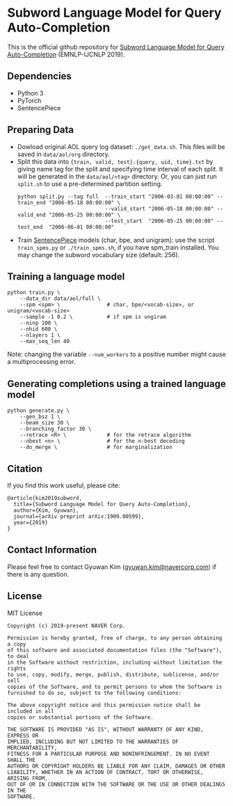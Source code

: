 # Subword Language Model for Query Auto-Completion

This is the official github repository for [Subword Language Model for Query Auto-Completion](https://arxiv.org/abs/1909.00599) (EMNLP-IJCNLP 2019).


## Dependencies
- Python 3
- PyTorch
- SentencePiece


## Preparing Data
- Dowload original AOL query log dataset: `./get_data.sh`.
  This files will be saved in `data/aol/org` directory.
- Split this data into `{train, valid, test}.{query, uid, time}.txt` by giving name tag for the split and specifying time interval of each split.
  It will be generated in the `data/aol/<tag>` directory.
  Or, you can just run `split.sh` to use a pre-determined partition setting. 
  ```
  python split.py --tag full  --train_start "2006-03-01 00:00:00" --train_end "2006-05-18 00:00:00" \
                              --valid_start "2006-05-18 00:00:00" --valid_end "2006-05-25 00:00:00" \
                              --test_start  "2006-05-25 00:00:00" --test_end  "2006-06-01 00:00:00"
  ```
- Train [SentencePiece](https://github.com/google/sentencepiece/) models (char, bpe, and unigram): use the script `train_spms.py` or `./train_spms.sh`, 
  if you have spm_train installed. You may change the subword vocabulary size (default: 256).


## Training a language model

```
python train.py \
    --data_dir data/aol/full \
    --spm <spm> \               # char, bpe/<vocab-size>, or unigram/<vocab-size> 
    --sample -1 0.2 \           # if spm is ungiram
    --ninp 100 \
    --nhid 600 \
    --nlayers 1 \
    --max_seq_len 40
```  

Note: changing the variable `--num_workers` to a positive number might cause a multiprocessing error.

## Generating completions using a trained language model
``` 
python generate.py \
    --gen_bsz 1 \
    --beam_size 30 \
    --branching_factor 30 \
    --retrace <R> \             # for the retrace algorithm
    --nbest <n> \               # for the n-best decoding
    --do_merge \                # for marginalization
```


## Citation
If you find this work useful, please cite:
```
@article{kim2019subword,
  title={Subword Language Model for Query Auto-Completion},
  author={Kim, Gyuwan},
  journal={arXiv preprint arXiv:1909.00599},
  year={2019}
}
```


## Contact Information
Please feel free to contact Gyuwan Kim ([gyuwan.kim@navercorp.com](mailto:gyuwan.kim@navercorp.com)) if there is any question.


## License
MIT License

```
Copyright (c) 2019-present NAVER Corp.

Permission is hereby granted, free of charge, to any person obtaining a copy 
of this software and associated documentation files (the "Software"), to deal 
in the Software without restriction, including without limitation the rights 
to use, copy, modify, merge, publish, distribute, sublicense, and/or sell 
copies of the Software, and to permit persons to whom the Software is 
furnished to do so, subject to the following conditions:

The above copyright notice and this permission notice shall be included in all 
copies or substantial portions of the Software.

THE SOFTWARE IS PROVIDED "AS IS", WITHOUT WARRANTY OF ANY KIND, EXPRESS OR 
IMPLIED, INCLUDING BUT NOT LIMITED TO THE WARRANTIES OF MERCHANTABILITY, 
FITNESS FOR A PARTICULAR PURPOSE AND NONINFRINGEMENT. IN NO EVENT SHALL THE 
AUTHORS OR COPYRIGHT HOLDERS BE LIABLE FOR ANY CLAIM, DAMAGES OR OTHER 
LIABILITY, WHETHER IN AN ACTION OF CONTRACT, TORT OR OTHERWISE, ARISING FROM, 
OUT OF OR IN CONNECTION WITH THE SOFTWARE OR THE USE OR OTHER DEALINGS IN THE 
SOFTWARE.
```
